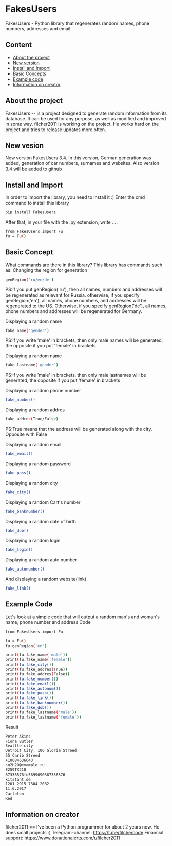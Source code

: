 # FakesUsers
FakesUsers - Python library that regenerates random names, phone numbers, addresses and email.

## Content
- [About the project](#About-the-project)
- [New version](#New-vesion)
- [Install and Import](#Install-and-Import)
- [Basic Concepts](#Basic-Concept)
- [Example code](#Example-Code)
- [Information on creator](#Information-on-creator)

## About the project
FakesUsers -- is a project designed to generate random information from its database. It can be used for any purpose, as well as modified and improved in some way. filcher2011 is working on the project. He works hard on the project and tries to release updates more often.

## New vesion
New version FakesUsers 3.4. In this version, German generation was added, generation of car numbers, surnames and websites. Also version 3.4 will be added to github

## Install and Import
In order to import the library, you need to install it :)
Enter the cmd command to install this library
```sh
pip install FakesUsers
```
After that, in your file with the .py extension, write . . .
```sh
from FakesUsers import Fu
fu = Fu()
```

## Basic Concept
What commands are there in this library? This library has commands such as:
Changing the region for generation
```sh
genRegion('ru/en/de')
```
PS:If you put genRegion('ru'), then all names, numbers and addresses will be regenerated as relevant for Russia. otherwise, if you specify genRegion('en'), all names, phone numbers, and addresses will be regenerated to the US. Otherwise, if you specify genRegion('de'), all names, phone numbers and addresses will be regenerated for Germany.

Displaying a random name
```sh
fake_name('gender')
```
PS:If you write 'male' in brackets, then only male names will be generated, the opposite if you put 'female' in brackets

Displaying a random name
```sh
fake_lastname('gender')
```
PS:If you write 'male' in brackets, then only male lastnames will be generated, the opposite if you put 'female' in brackets

Displaying a random phone number
```sh
fake_number()
```

Displaying a random addres
```sh
fake_addres(True/False)
```
PS:True means that the address will be generated along with the city. Opposite with False

Displaying a random email
```sh
fake_email()
```

Displaying a random password
```sh
fake_pass()
```

Displaying a random city
```sh
fake_city()
```

Displaying a random Cart's number
```sh
fake_banknumber()
```

Displaying a random date of birth
```sh
fake_dob()
```

Displaying a random login
```sh
fake_login()
```

Displaying a random auto number
```sh
fake_autonumber()
```

And displaying a random website(link)
```sh
fake_link()
```

## Example Code
Let's look at a simple code that will output a random man's and woman's name, phone number and address
Code
```sh
from FakesUsers import Fu

fu = Fu()
fu.genRegion('en')

print(fu.fake_name('male'))
print(fu.fake_name('female'))
print(fu.fake_city())
print(fu.fake_addres(True))
print(fu.fake_addres(False))
print(fu.fake_number())
print(fu.fake_email())
print(fu.fake_autonum())
print(fu.fake_pass())
print(fu.fake_link())
print(fu.fake_banknumber())
print(fu.fake_dob())
print(fu.fake_lastname('male'))
print(fu.fake_lastname('female'))
```
Result
```sh
Peter Akins
Fiona Butler
Seattle city
Detroit City, 106 Gloria Streed
55 Carib Streed
+10084636643
so2H2O@example.ru
E259TX210
67336576fu5699690367336576     
kitstant.de
1201 2915 7304 2082
11.6.2017
Carleton
Red
```

## Information on creator
filcher2011 == I've been a Python programmer for about 2 years now. He does small projects :)
Telegram-channel: https://t.me/filchercode
Financial support: https://www.donationalerts.com/r/filcher2011
